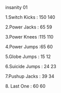 insanity 01

  

1.Switch Kicks : 150 140

2.Power Jacks : 65 59

3.Power Knees :115 110

4.Power Jumps :65 60

5.Globe Jumps : 15 12

6.Suicide Jumps : 24 23

7.Pushup Jacks : 39 34

8\. Last One : 60 60

